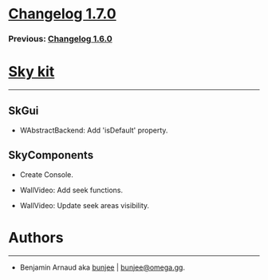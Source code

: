 # [Changelog 1.7.0](http://omega.gg/Sky/changes/1.7.0.html)

### Previous: [Changelog 1.6.0](1.6.0.html)

# [Sky kit](http://omega.gg/Sky)
---

## SkGui

- WAbstractBackend: Add 'isDefault' property.


## SkyComponents

- Create Console.

- WallVideo: Add seek functions.

- WallVideo: Update seek areas visibility.


# Authors
---

- Benjamin Arnaud aka [bunjee](http://bunjee.me) | <bunjee@omega.gg>.
